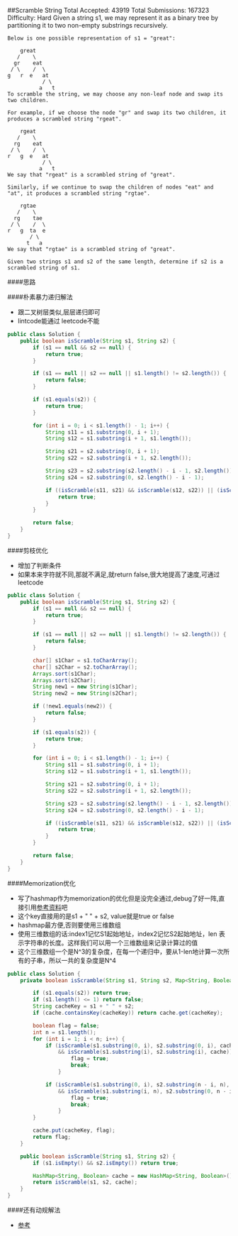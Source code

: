 ##Scramble String
    Total Accepted: 43919 Total Submissions: 167323 Difficulty: Hard
    Given a string s1, we may represent it as a binary tree by partitioning it to two non-empty substrings recursively.

    Below is one possible representation of s1 = "great":

        great
       /    \
      gr    eat
     / \    /  \
    g   r  e   at
               / \
              a   t
    To scramble the string, we may choose any non-leaf node and swap its two children.

    For example, if we choose the node "gr" and swap its two children, it produces a scrambled string "rgeat".

        rgeat
       /    \
      rg    eat
     / \    /  \
    r   g  e   at
               / \
              a   t
    We say that "rgeat" is a scrambled string of "great".

    Similarly, if we continue to swap the children of nodes "eat" and "at", it produces a scrambled string "rgtae".

        rgtae
       /    \
      rg    tae
     / \    /  \
    r   g  ta  e
           / \
          t   a
    We say that "rgtae" is a scrambled string of "great".

    Given two strings s1 and s2 of the same length, determine if s2 is a scrambled string of s1.


####思路

####朴素暴力递归解法
- 跟二叉树层类似,层层递归即可
- lintcode能通过 leetcode不能

```java
public class Solution {
    public boolean isScramble(String s1, String s2) {
        if (s1 == null && s2 == null) {
            return true;
        }

        if (s1 == null || s2 == null || s1.length() != s2.length()) {
            return false;
        }

        if (s1.equals(s2)) {
            return true;
        }

        for (int i = 0; i < s1.length() - 1; i++) {
            String s11 = s1.substring(0, i + 1);
            String s12 = s1.substring(i + 1, s1.length());

            String s21 = s2.substring(0, i + 1);
            String s22 = s2.substring(i + 1, s2.length());

            String s23 = s2.substring(s2.length() - i - 1, s2.length());
            String s24 = s2.substring(0, s2.length() - i - 1);

            if ((isScramble(s11, s21) && isScramble(s12, s22)) || (isScramble(s11, s23) && isScramble(s12, s24))) {
                return true;
            }
        }

        return false;
    }
}

```
####剪枝优化
- 增加了判断条件
- 如果本来字符就不同,那就不满足,就return false,很大地提高了速度,可通过leetcode

```java
public class Solution {
    public boolean isScramble(String s1, String s2) {
        if (s1 == null && s2 == null) {
            return true;
        }

        if (s1 == null || s2 == null || s1.length() != s2.length()) {
            return false;
        }

        char[] s1Char = s1.toCharArray();
        char[] s2Char = s2.toCharArray();
        Arrays.sort(s1Char);
        Arrays.sort(s2Char);
        String new1 = new String(s1Char);
        String new2 = new String(s2Char);

        if (!new1.equals(new2)) {
            return false;
        }

        if (s1.equals(s2)) {
            return true;
        }

        for (int i = 0; i < s1.length() - 1; i++) {
            String s11 = s1.substring(0, i + 1);
            String s12 = s1.substring(i + 1, s1.length());

            String s21 = s2.substring(0, i + 1);
            String s22 = s2.substring(i + 1, s2.length());

            String s23 = s2.substring(s2.length() - i - 1, s2.length());
            String s24 = s2.substring(0, s2.length() - i - 1);

            if ((isScramble(s11, s21) && isScramble(s12, s22)) || (isScramble(s11, s23) && isScramble(s12, s24))) {
                return true;
            }
        }

        return false;
    }
}

```


####Memorization优化
- 写了hashmap作为memorization的优化但是没完全通过,debug了好一阵,直接引用[参考资料](https://shanzi.gitbooks.io/algorithm-notes/content/problem_solutions/scramble_string.html)吧
- 这个key直接用的是s1 + " " + s2, value就是true or false
- hashmap最方便,否则要使用三维数组
- 使用三维数组的话:index1记忆S1起始地址，index2记忆S2起始地址，len 表示字符串的长度。这样我们可以用一个三维数组来记录计算过的值
- 这个三维数组一个是N^3的复杂度，在每一个递归中，要从1-len地计算一次所有的子串，所以一共的复杂度是N^4

```java
public class Solution {
    private boolean isScramble(String s1, String s2, Map<String, Boolean> cache) {

        if (s1.equals(s2)) return true;
        if (s1.length() <= 1) return false;
        String cacheKey = s1 + " " + s2;
        if (cache.containsKey(cacheKey)) return cache.get(cacheKey);

        boolean flag = false;
        int n = s1.length();
        for (int i = 1; i < n; i++) {
            if (isScramble(s1.substring(0, i), s2.substring(0, i), cache)
                && isScramble(s1.substring(i), s2.substring(i), cache)) {
                    flag = true;
                    break;
                }

            if (isScramble(s1.substring(0, i), s2.substring(n - i, n), cache)
                && isScramble(s1.substring(i, n), s2.substring(0, n - i), cache)) {
                    flag = true;
                    break;
                }
        }

        cache.put(cacheKey, flag);
        return flag;
    }

    public boolean isScramble(String s1, String s2) {
        if (s1.isEmpty() && s2.isEmpty()) return true;

        HashMap<String, Boolean> cache = new HashMap<String, Boolean>();
        return isScramble(s1, s2, cache);
    }
}
```

####还有动规解法
- [参考](http://www.cnblogs.com/TenosDoIt/p/3452004.html)
